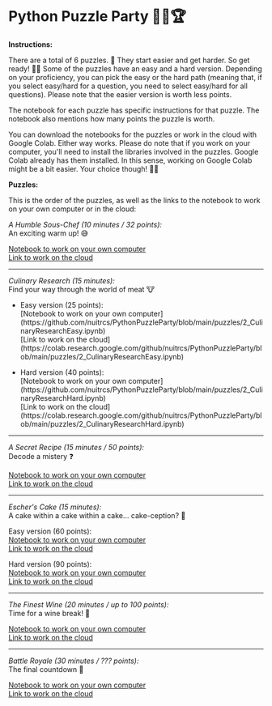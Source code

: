 # Python Puzzle Party 🥳🐍🏆

**Instructions:**

There are a total of 6 puzzles. 🧩 They start easier and get harder. So get ready! 💪🏼 Some of the puzzles have an easy and a hard version. Depending on your proficiency, you can pick the easy or the hard path (meaning that, if you select easy/hard for a question, you need to select easy/hard for all questions). Please note that the easier version is worth less points.

The notebook for each puzzle has specific instructions for that puzzle. The notebook also mentions how many points the puzzle is worth.

You can download the notebooks for the puzzles or work in the cloud with Google Colab. Either way works. Please do note that if you work on your computer, you'll need to install the libraries involved in the puzzles. Google Colab already has them installed. In this sense, working on Google Colab might be a bit easier. Your choice though! 😵‍💫

**Puzzles:**

This is the order of the puzzles, as well as the links to the notebook to work on your own computer or in the cloud:

*A Humble Sous-Chef (10 minutes / 32 points):*<br>
An exciting warm up! 😅

[Notebook to work on your own computer](https://github.com/nuitrcs/PythonPuzzleParty/blob/main/puzzles/1_HumbleSousChef.ipynb)<br>
[Link to work on the cloud](https://colab.research.google.com/github/nuitrcs/PythonPuzzleParty/blob/main/puzzles/1_HumbleSousChef.ipynb)

---------------------------------------------------

*Culinary Research (15 minutes):*<br>
Find your way through the world of meat 🐮

<ul>
<li>Easy version (25 points):</li>
[Notebook to work on your own computer](https://github.com/nuitrcs/PythonPuzzleParty/blob/main/puzzles/2_CulinaryResearchEasy.ipynb)<br>
[Link to work on the cloud](https://colab.research.google.com/github/nuitrcs/PythonPuzzleParty/blob/main/puzzles/2_CulinaryResearchEasy.ipynb)
</ul>
<ul>
<li>Hard version (40 points):</li>
[Notebook to work on your own computer](https://github.com/nuitrcs/PythonPuzzleParty/blob/main/puzzles/2_CulinaryResearchHard.ipynb)<br>
[Link to work on the cloud](https://colab.research.google.com/github/nuitrcs/PythonPuzzleParty/blob/main/puzzles/2_CulinaryResearchHard.ipynb)
</ul>

---------------------------------------------------

*A Secret Recipe (15 minutes / 50 points):*<br>
Decode a mistery ❓

[Notebook to work on your own computer](https://github.com/nuitrcs/PythonPuzzleParty/blob/main/puzzles/3_SecretRecipe.ipynb)<br>
[Link to work on the cloud](https://colab.research.google.com/github/nuitrcs/PythonPuzzleParty/blob/main/puzzles/3_SecretRecipe.ipynb)

---------------------------------------------------

*Escher's Cake (15 minutes):*<br>
A cake within a cake within a cake... cake-ception? 🤔

Easy version (60 points):<br>
[Notebook to work on your own computer](https://github.com/nuitrcs/PythonPuzzleParty/blob/main/puzzles/4_EscherCakeEasy.ipynb)<br>
[Link to work on the cloud](https://colab.research.google.com/github/nuitrcs/PythonPuzzleParty/blob/main/puzzles/4_EscherCakeEasy.ipynb)

Hard version (90 points):<br>
[Notebook to work on your own computer](https://github.com/nuitrcs/PythonPuzzleParty/blob/main/puzzles/4_EscherCakeHard.ipynb)<br>
[Link to work on the cloud](https://colab.research.google.com/github/nuitrcs/PythonPuzzleParty/blob/main/puzzles/4_EscherCakeHard.ipynb)

---------------------------------------------------

*The Finest Wine (20 minutes / up to 100 points):*<br>
Time for a wine break! 🍇

[Notebook to work on your own computer](https://github.com/nuitrcs/PythonPuzzleParty/blob/main/puzzles/5_FinestWine.ipynb)<br>
[Link to work on the cloud](https://colab.research.google.com/github/nuitrcs/PythonPuzzleParty/blob/main/puzzles/5_FinestWine.ipynb)

---------------------------------------------------

*Battle Royale (30 minutes / ??? points):*<br>
The final countdown 🐅

[Notebook to work on your own computer](https://github.com/nuitrcs/PythonPuzzleParty/blob/main/puzzles/6_BattleRoyale.ipynb)<br>
[Link to work on the cloud](https://colab.research.google.com/github/nuitrcs/PythonPuzzleParty/blob/main/puzzles/6_BattleRoyale.ipynb)
